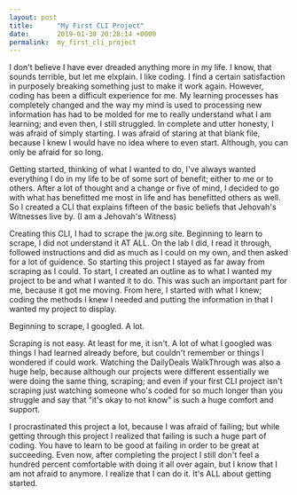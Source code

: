```yaml
---
layout: post
title:      "My First CLI Project"
date:       2019-01-30 20:28:14 +0000
permalink:  my_first_cli_project
---
```



  I don't believe I have ever dreaded anything more in my life. I know, that sounds terrible, but let me elxplain. 
I like coding. I find a certain satisfaction in purposely breaking something just to make it work again. However, coding has   been a difficult experience for me. My learning processes has completely changed and the way my mind is used to processing new information has had to be molded for me to really understand what I am learning; and even then, I still           struggled. In complete and utter honesty, I was afraid of simply starting. I was afraid of staring at that blank file, because I knew I would have no idea where to even start. Although, you can only be afraid for so long. 


 Getting started, thinking of what I wanted to do, I've always wanted everything I do in my life to be of some sort of benefit; either to me or to others. After a lot of thought and a change or five of mind, I decided to go with what has benefitted me most in life and has benefitted others as well. So I created a CLI that explains fifteen of the basic beliefs that Jehovah's Witnesses live by. (I am a Jehovah's Witness) 
 
 Creating this CLI, I had to scrape the jw.org site. Beginning to learn to scrape, I did not understand it AT ALL. On the lab I did, I read it through, followed instructions and did as much as I could on my own, and then asked for a lot of guidence. So starting this project I stayed as far away from scraping as I could. To start, I created an outline as to what I wanted my project to be and what I wanted it to do. This was such an important part for me, because it got me moving. From here, I started with what I knew; coding the methods I knew I needed and putting the information in that I wanted my project to display. 
 
 Beginning to scrape, I googled. A lot. 
 
 Scraping is not easy. At least for me, it isn't. A lot of what I googled was things I had learned already before, but couldn't remember or things I wondered if could work. Watching the DailyDeals WalkThrough was also a huge help, because although our projects were different essentially we were doing the same thing, scraping; and even if your first CLI project isn't scraping just watching someone who's coded for so much longer than you struggle and say that "it's okay to not know"  is such a huge comfort and support. 
 
 I procrastinated this project a lot, because I was afraid of failing; but while getting through this project I realized that failing is such a huge part of coding. You have to learn to be good at failing in order to be great at succeeding. Even now, after completing the project I still don't feel a hundred percent comfortable with doing it all over again, but I know that I am not afraid to anymore. I realize that I can do it. It's ALL about getting started. 
 
 

